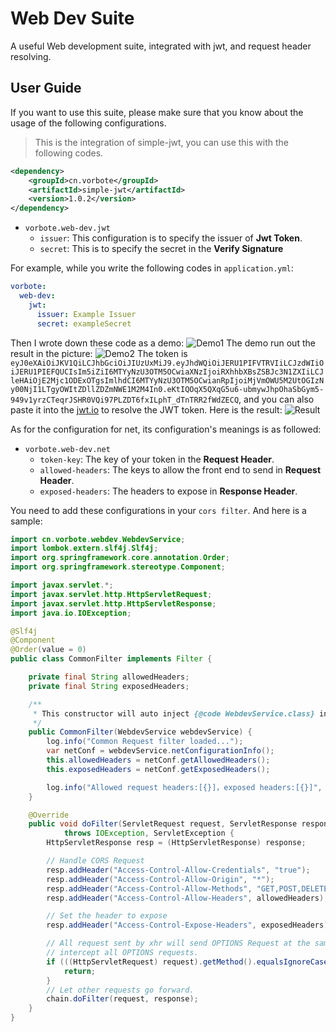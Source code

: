 # Web Dev Suite

A useful Web development suite, integrated with jwt, and request header resolving.

## User Guide

If you want to use this suite, please make sure that you know about the usage of 
the following configurations.

> This is the integration of simple-jwt, you can use this with the following codes.

```xml
<dependency>
    <groupId>cn.vorbote</groupId>
    <artifactId>simple-jwt</artifactId>
    <version>1.0.2</version>
</dependency>
```

- `vorbote.web-dev.jwt`
  - `issuer`: This configuration is to specify the issuer of **Jwt Token**.
  - `secret`: This is to specify the secret in the **Verify Signature**
  
For example, while you write the following codes in `application.yml`:
```yml
vorbote:
  web-dev:
    jwt:
      issuer: Example Issuer
      secret: exampleSecret
```

Then I wrote down these code as a demo: ![Demo1](https://dist.cq.vorbote.cn/image/png/Qv7Md6-1627578986.png)
The demo run out the result in the picture: ![Demo2](https://dist.cq.vorbote.cn/image/png/UY5R26-1627579413.png)
The token is `eyJ0eXAiOiJKV1QiLCJhbGciOiJIUzUxMiJ9.eyJhdWQiOiJERU1PIFVTRVIiLCJzdWIiOiJERU1PIEFQUCIsIm5iZiI6MTYyNzU3OTM5OCwiaXNzIjoiRXhhbXBsZSBJc3N1ZXIiLCJleHAiOjE2Mjc1ODExOTgsImlhdCI6MTYyNzU3OTM5OCwianRpIjoiMjVmOWU5M2UtOGIzNy00NjI1LTgyOWItZDllZDZmNWE1M2M4In0.eKtIQOqX5QXqG5u6-ubmywJhpOhaSbGym5-949v1yrzCTeqrJSHR0VQi97PLZDT6fxILphT_dTnTRR2fWdZECQ`,
and you can also paste it into the [jwt.io](https://jwt.io) to resolve the JWT token. Here is the result:
![Result](https://dist.cq.vorbote.cn/image/png/2grGRR-1627579482.png)

As for the configuration for net, its configuration's meanings is as followed:

- `vorbote.web-dev.net`
  - `token-key`: The key of your token in the **Request Header**.
  - `allowed-headers`: The keys to allow the front end to send in **Request Header**.
  - `exposed-headers`: The headers to expose in **Response Header**.
  
You need to add these configurations in your `cors filter`. And here is a sample:
```java
import cn.vorbote.webdev.WebdevService;
import lombok.extern.slf4j.Slf4j;
import org.springframework.core.annotation.Order;
import org.springframework.stereotype.Component;

import javax.servlet.*;
import javax.servlet.http.HttpServletRequest;
import javax.servlet.http.HttpServletResponse;
import java.io.IOException;

@Slf4j
@Component
@Order(value = 0)
public class CommonFilter implements Filter {

    private final String allowedHeaders;
    private final String exposedHeaders;

    /**
     * This constructor will auto inject {@code WebdevService.class} into this filter.
     */
    public CommonFilter(WebdevService webdevService) {
        log.info("Common Request filter loaded...");
        var netConf = webdevService.netConfigurationInfo();
        this.allowedHeaders = netConf.getAllowedHeaders();
        this.exposedHeaders = netConf.getExposedHeaders();

        log.info("Allowed request headers:[{}]，exposed headers:[{}]", allowedHeaders, exposedHeaders);
    }

    @Override
    public void doFilter(ServletRequest request, ServletResponse response, FilterChain chain)
            throws IOException, ServletException {
        HttpServletResponse resp = (HttpServletResponse) response;

        // Handle CORS Request
        resp.addHeader("Access-Control-Allow-Credentials", "true");
        resp.addHeader("Access-Control-Allow-Origin", "*");
        resp.addHeader("Access-Control-Allow-Methods", "GET,POST,DELETE,PUT,PATCH");
        resp.addHeader("Access-Control-Allow-Headers", allowedHeaders);

        // Set the header to expose
        resp.addHeader("Access-Control-Expose-Headers", exposedHeaders);

        // All request sent by xhr will send OPTIONS Request at the same time, thus
        // intercept all OPTIONS requests.
        if (((HttpServletRequest) request).getMethod().equalsIgnoreCase("OPTIONS")) {
            return;
        }
        // Let other requests go forward.
        chain.doFilter(request, response);
    }
}
```

